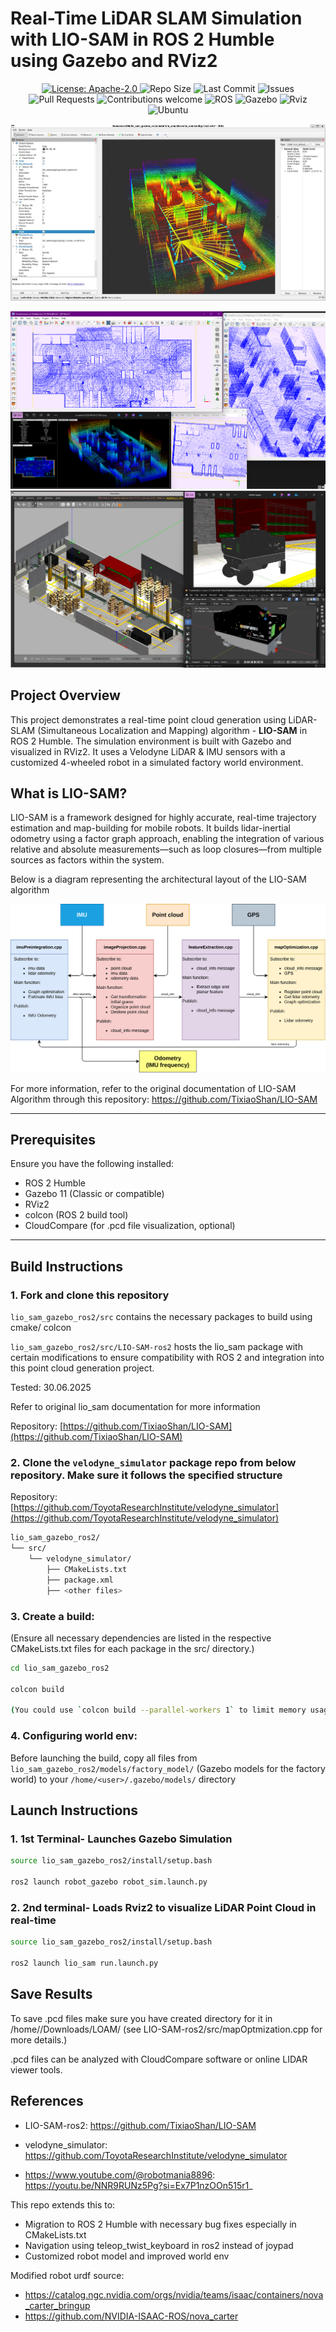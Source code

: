 # Real-Time LiDAR SLAM Simulation with LIO-SAM in ROS 2 Humble using Gazebo and RViz2

<p align="center">
  <a href="https://www.apache.org/licenses/LICENSE-2.0">
    <img src="https://img.shields.io/badge/License-Apache_2.0-blue.svg" alt="License: Apache-2.0" />
  </a>
  <img src="https://img.shields.io/github/repo-size/SarveshBTelang/Real-Time-LiDAR-SLAM-Simulation-with-LIO-SAM-in-ROS-2-Humble-using-Gazebo-and-RViz2" alt="Repo Size" />
  <img src="https://img.shields.io/github/last-commit/SarveshBTelang/Real-Time-LiDAR-SLAM-Simulation-with-LIO-SAM-in-ROS-2-Humble-using-Gazebo-and-RViz2" alt="Last Commit" />
  <img src="https://img.shields.io/github/issues/SarveshBTelang/Real-Time-LiDAR-SLAM-Simulation-with-LIO-SAM-in-ROS-2-Humble-using-Gazebo-and-RViz2" alt="Issues" />
  <img src="https://img.shields.io/github/issues-pr/SarveshBTelang/Real-Time-LiDAR-SLAM-Simulation-with-LIO-SAM-in-ROS-2-Humble-using-Gazebo-and-RViz2" alt="Pull Requests" />
  <img src="https://img.shields.io/badge/contributions-welcome-brightgreen.svg" alt="Contributions welcome" />
  <img src="https://img.shields.io/badge/ROS2-Humble-yellow" alt="ROS" />
  <img src="https://img.shields.io/badge/Gazebo-11-yellow" alt="Gazebo" />
  <img src="https://img.shields.io/badge/Rviz-2-blue" alt="Rviz" />
  <img src="https://img.shields.io/badge/Ubuntu-22.04-blue" alt="Ubuntu" />
</p>

[![Demo](results/rgb_point_cloud.png)](https://github.com/user-attachments/assets/194f1e06-5c52-43db-a424-8b3c177a9e14)

![Simulation Result Overview](results/final_result_overview.png)
![Simulation Environment](results/environment.png)

## Project Overview

This project demonstrates a real-time point cloud generation using LiDAR-SLAM (Simultaneous Localization and Mapping) algorithm - **LIO-SAM** in ROS 2 Humble. The simulation environment is built with Gazebo and visualized in RViz2. It uses a Velodyne LiDAR & IMU sensors with a customized 4-wheeled robot in a simulated factory world environment.

## What is LIO-SAM?

LIO-SAM is a framework designed for highly accurate, real-time trajectory estimation and map-building for mobile robots. It builds lidar-inertial odometry using a factor graph approach, enabling the integration of various relative and absolute measurements—such as loop closures—from multiple sources as factors within the system. 

Below is a diagram representing the architectural layout of the LIO-SAM algorithm

![lio_sam_architecture](results/lio_sam_architecture.png)

For more information, refer to the original documentation of LIO-SAM Algorithm through this repository: https://github.com/TixiaoShan/LIO-SAM

---

## Prerequisites

Ensure you have the following installed:

- ROS 2 Humble
- Gazebo 11 (Classic or compatible)
- RViz2
- colcon (ROS 2 build tool)
- CloudCompare (for .pcd file visualization, optional)

---

## Build Instructions

### 1. Fork and clone this repository
`lio_sam_gazebo_ros2/src` contains the necessary packages to build using cmake/ colcon

`lio_sam_gazebo_ros2/src/LIO-SAM-ros2` hosts the lio_sam package with certain modifications to ensure compatibility with ROS 2 and integration into this point cloud generation project.

Tested: 30.06.2025

Refer to original lio_sam documentation for more information 

Repository: [https://github.com/TixiaoShan/LIO-SAM](https://github.com/TixiaoShan/LIO-SAM)

### 2. Clone the `velodyne_simulator` package repo from below repository. Make sure it follows the specified structure

Repository: [https://github.com/ToyotaResearchInstitute/velodyne_simulator](https://github.com/ToyotaResearchInstitute/velodyne_simulator)

```bash
lio_sam_gazebo_ros2/
└── src/
    └── velodyne_simulator/
        ├── CMakeLists.txt
        ├── package.xml
        ├── <other files>
```

### 3. Create a build:

(Ensure all necessary dependencies are listed in the respective CMakeLists.txt files for each package in the src/ directory.)

```bash
cd lio_sam_gazebo_ros2

colcon build

(You could use `colcon build --parallel-workers 1` to limit memory usage)
```

### 4. Configuring world env: 

Before launching the build, copy all files from `lio_sam_gazebo_ros2/models/factory_model/` (Gazebo models for the factory world) to your `/home/<user>/.gazebo/models/` directory

## Launch Instructions

### 1. 1st Terminal- Launches Gazebo Simulation
```bash
source lio_sam_gazebo_ros2/install/setup.bash

ros2 launch robot_gazebo robot_sim.launch.py
```
### 2. 2nd terminal- Loads Rviz2 to visualize LiDAR Point Cloud in real-time
```bash
source lio_sam_gazebo_ros2/install/setup.bash

ros2 launch lio_sam run.launch.py
```

## Save Results

To save .pcd files make sure you have created directory for it in /home/<user>/Downloads/LOAM/
(see LIO-SAM-ros2/src/mapOptmization.cpp for more details.)

.pcd files can be analyzed with CloudCompare software or online LIDAR viewer tools.

## References
- LIO-SAM-ros2: https://github.com/TixiaoShan/LIO-SAM
- velodyne_simulator: https://github.com/ToyotaResearchInstitute/velodyne_simulator

- https://www.youtube.com/@robotmania8896: https://youtu.be/NNR9RUNz5Pg?si=Ex7P1nzOOn515r1_

This repo extends this to:
- Migration to ROS 2 Humble with necessary bug fixes especially in CMakeLists.txt
- Navigation using teleop_twist_keyboard in ros2 instead of joypad
- Customized robot model and improved world env

Modified robot urdf source:
- https://catalog.ngc.nvidia.com/orgs/nvidia/teams/isaac/containers/nova_carter_bringup
- https://github.com/NVIDIA-ISAAC-ROS/nova_carter
